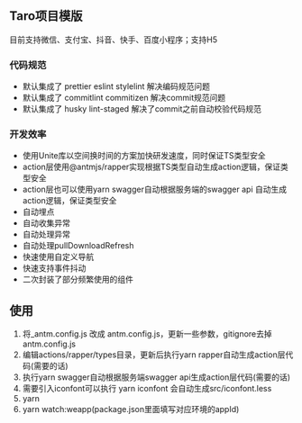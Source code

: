 ## Taro项目模版

目前支持微信、支付宝、抖音、快手、百度小程序；支持H5

### 代码规范

* 默认集成了 prettier eslint stylelint 解决编码规范问题
* 默认集成了 commitlint commitizen 解决commit规范问题
* 默认集成了 husky lint-staged 解决了commit之前自动校验代码规范

### 开发效率

* 使用Unite库以空间换时间的方案加快研发速度，同时保证TS类型安全
* action层使用@antmjs/rapper实现根据TS类型自动生成action逻辑，保证类型安全
* action层也可以使用yarn swagger自动根据服务端的swagger api 自动生成action逻辑，保证类型安全
* 自动埋点
* 自动收集异常
* 自动处理异常
* 自动处理pullDownloadRefresh
* 快速使用自定义导航
* 快速支持事件抖动
* 二次封装了部分频繁使用的组件

## 使用

1. 将_antm.config.js 改成 antm.config.js，更新一些参数，gitignore去掉antm.config.js
2. 编辑actions/rapper/types目录，更新后执行yarn rapper自动生成action层代码(需要的话)
3. 执行yarn swagger自动根据服务端swagger api生成action层代码(需要的话)
4. 需要引入iconfont可以执行 yarn iconfont 会自动生成src/iconfont.less
5. yarn
6. yarn watch:weapp(package.json里面填写对应环境的appId)
